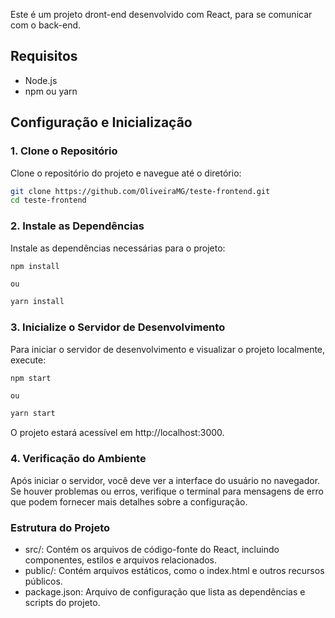 Este é um projeto dront-end desenvolvido com React, para se comunicar com o back-end.

## Requisitos
- Node.js
- npm ou yarn

## Configuração e Inicialização

### 1. Clone o Repositório

Clone o repositório do projeto e navegue até o diretório:

```bash
git clone https://github.com/OliveiraMG/teste-frontend.git
cd teste-frontend
```

### 2. Instale as Dependências
Instale as dependências necessárias para o projeto:
    
```bash
npm install
```
    ou

```bash
yarn install
```

### 3. Inicialize o Servidor de Desenvolvimento
Para iniciar o servidor de desenvolvimento e visualizar o projeto localmente, execute:

```bash
npm start
```
    ou

```bash
yarn start
```

O projeto estará acessível em http://localhost:3000.

### 4. Verificação do Ambiente

Após iniciar o servidor, você deve ver a interface do usuário no navegador. Se houver problemas ou erros, verifique o terminal para mensagens de erro que podem fornecer mais detalhes sobre a configuração.

### Estrutura do Projeto
- src/: Contém os arquivos de código-fonte do React, incluindo componentes, estilos e arquivos relacionados.
- public/: Contém arquivos estáticos, como o index.html e outros recursos públicos.
- package.json: Arquivo de configuração que lista as dependências e scripts do projeto.